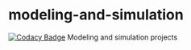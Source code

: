 # modeling-and-simulation
[![Codacy Badge](https://api.codacy.com/project/badge/Grade/a46e73d027f04d02a4bc98f81ecb5a04)](https://www.codacy.com/manual/e4drcf/modeling-and-simulation?utm_source=github.com&amp;utm_medium=referral&amp;utm_content=e4drcf/modeling-and-simulation&amp;utm_campaign=Badge_Grade)
Modeling and simulation projects

